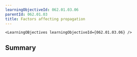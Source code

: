 ```yaml
---
learningObjectiveId: 062.01.03.06
parentId: 062.01.03
title: Factors affecting propagation
---
```


```tsx eval
<LearningOBjectives learningObjectiveId={062.01.03.06} />
```

## Summary
